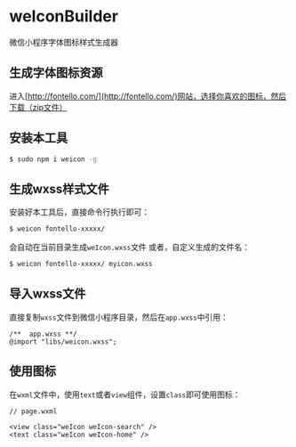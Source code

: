 # weIconBuilder
微信小程序字体图标样式生成器

## 生成字体图标资源

进入[http://fontello.com/](http://fontello.com/)网站，选择你喜欢的图标，然后下载（zip文件）

## 安装本工具
``` bash
$ sudo npm i weicon -g
```

## 生成wxss样式文件

安装好本工具后，直接命令行执行即可：
``` bash
$ weicon fontello-xxxxx/
```
会自动在当前目录生成`weIcon.wxss`文件
或者，自定义生成的文件名：
``` bash
$ weicon fontello-xxxxx/ myicon.wxss
```

## 导入wxss文件
直接复制`wxss`文件到微信小程序目录，然后在`app.wxss`中引用：
``` wxss
/**  app.wxss **/
@import "libs/weicon.wxss";
```

## 使用图标
在`wxml`文件中，使用`text`或者`view`组件，设置`class`即可使用图标：
``` wxml
// page.wxml

<view class="weIcon weIcon-search" />
<text class="weIcon weIcon-home" />
```
